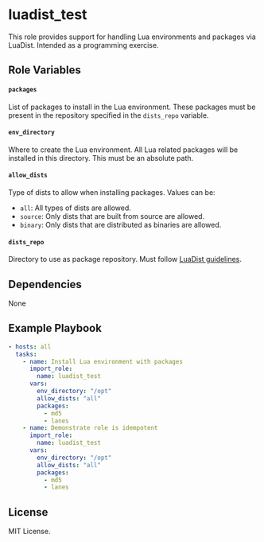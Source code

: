 # luadist_test

This role provides support for handling Lua environments and packages via LuaDist. Intended as a programming exercise.

## Role Variables

#### `packages`
List of packages to install in the Lua environment. These packages
must be present in the repository specified in the `dists_repo` variable.

#### `env_directory`
Where to create the Lua environment. All Lua related packages will be 
installed in this directory. This must be an absolute path.

#### `allow_dists`
Type of dists to allow when installing packages. Values can be:

* `all`: All types of dists are allowed.
* `source`: Only dists that are built from source are allowed.
* `binary`: Only dists that are distributed as binaries are allowed.

#### `dists_repo`
Directory to use as package repository. Must follow [LuaDist guidelines](https://github.com/LuaDist/Repository/wiki/LuaDist:-Configuration#repositories).

## Dependencies

None

## Example Playbook

```yaml
- hosts: all
  tasks:
    - name: Install Lua environment with packages
      import_role:
        name: luadist_test
      vars:
        env_directory: "/opt"
        allow_dists: "all"
        packages:
          - md5
          - lanes
    - name: Demonstrate role is idempotent
      import_role:
        name: luadist_test
      vars:
        env_directory: "/opt"
        allow_dists: "all"
        packages:
          - md5
          - lanes
```

## License

MIT License.
